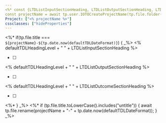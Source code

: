 ```yaml
---
<%* const {LTDListInputSectionHeading, LTDListOutputSectionHeading, LTDListOutcomeSectionHeading, defaultTDLDateFormat, projectNameFormat, defaultTDLHeadingLevel} = app.plugins.plugins["ioto-settings"].settings;
const projectName = await tp.user.IOTOCreateProjectName(tp.file.folder(true), projectNameFormat); _%>
Project: ["<% projectName %>"]
cssclasses: ["hideProperties"]
---
```

<%* if(tp.file.title === `${projectName}-${tp.date.now(defaultTDLDateFormat)}`) { _%>
<% defaultTDLHeadingLevel + " " + LTDListInputSectionHeading %>

- [ ] 

<% defaultTDLHeadingLevel + " " + LTDListOutputSectionHeading %>

- [ ] 

<% defaultTDLHeadingLevel + " " + LTDListOutcomeSectionHeading %>

- [ ] 
<%* } _%>
<%* if (tp.file.title.toLowerCase().includes("untitle")) {
	await tp.file.rename(projectName + "-" + tp.date.now(defaultTDLDateFormat));
} _%>